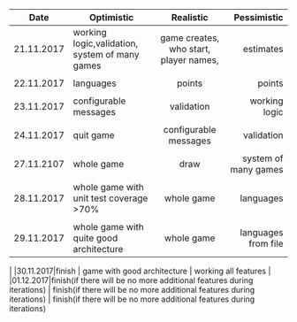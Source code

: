 
|Date       | Optimistic                        | Realistic                             | Pessimistic                                       |
|-----------| ----------------------------------|:-------------------------------------:| -------------------------------------------------:|
|21.11.2017 |working logic,validation, system of many games|game creates, who start, player names,     |estimates                                         
|           |      |                                 |                                               |
|22.11.2017 | languages          | points     |   points                                             |
|           |                    |                              |                                                 |
|23.11.2017 | configurable messages|validation                    | working logic                                                |
|           |                      |                               |                                                 |
|24.11.2017 |quit game             |configurable messages          | validation                                                 |
|           |                      |                               |                                                 |
|27.11.2107 |whole game            |draw                           |system of many games                                                 |
|          |                       |                               |
|28.11.2017 |whole game with unit test coverage >70%| whole game   | languages                           |
|          |                      |                                |
|29.11.2017|whole game with quite good architecture | whole game | languages from file
|
|30.11.2017|finish | game with good architecture | working all features
|
|01.12.2017|finish(if there will be no more additional features during iterations) | finish(if there will be no more additional features during iterations) | finish(if there will be no more additional features during iterations)